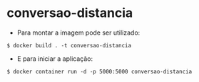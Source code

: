 # conversao-distancia

- Para montar a imagem pode ser utilizado:

``` 
$ docker build . -t conversao-distancia
```

- E para iniciar a aplicação:

``` 
$ docker container run -d -p 5000:5000 conversao-distancia
```
